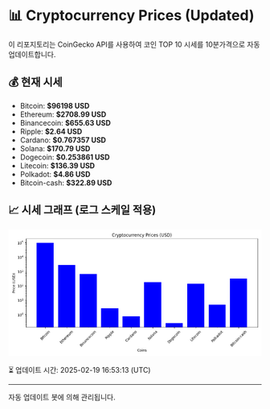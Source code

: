 
# 📊 Cryptocurrency Prices (Updated)

이 리포지토리는 CoinGecko API를 사용하여 코인 TOP 10 시세를 10분가격으로 자동 업데이트합니다.

## 💰 현재 시세
- Bitcoin: **$96198 USD**
- Ethereum: **$2708.99 USD**
- Binancecoin: **$655.63 USD**
- Ripple: **$2.64 USD**
- Cardano: **$0.767357 USD**
- Solana: **$170.79 USD**
- Dogecoin: **$0.253861 USD**
- Litecoin: **$136.39 USD**
- Polkadot: **$4.86 USD**
- Bitcoin-cash: **$322.89 USD**

## 📈 시세 그래프 (로그 스케일 적용)
![Crypto Prices](crypto_prices.png)

⏳ 업데이트 시간: 2025-02-19 16:53:13 (UTC)

---
자동 업데이트 봇에 의해 관리됩니다.
